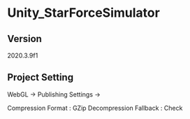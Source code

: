 # Unity_StarForceSimulator

## Version
2020.3.9f1

## Project Setting
WebGL -> Publishing Settings -> 

Compression Format : GZip
Decompression Fallback : Check
